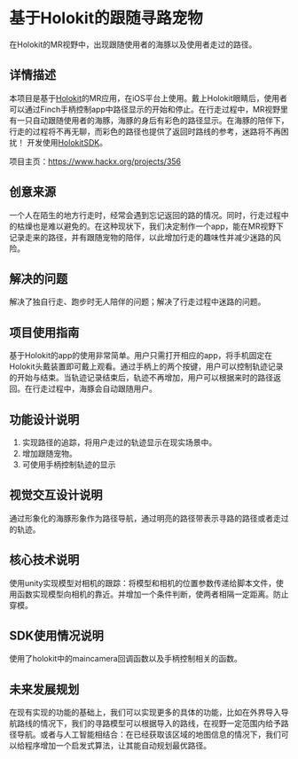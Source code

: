 # 基于Holokit的跟随寻路宠物

在Holokit的MR视野中，出现跟随使用者的海豚以及使用者走过的路径。

## 详情描述
本项目是基于[Holokit](https://holokit.163.com)的MR应用，在iOS平台上使用。戴上Holokit眼睛后，使用者可以通过Finch手柄控制app中路径显示的开始和停止。在行走过程中，MR视野里有一只自动跟随使用者的海豚，海豚的身后有彩色的路径显示。在海豚的陪伴下，行走的过程将不再无聊，而彩色的路径也提供了返回时路线的参考，迷路将不再困扰！
开发使用[HolokitSDK](https://github.com/holokit/holokitsdk)。

项目主页：https://www.hackx.org/projects/356

## 创意来源
一个人在陌生的地方行走时，经常会遇到忘记返回的路的情况。同时，行走过程中的枯燥也是难以避免的。在这种现状下，我们决定制作一个app，能在MR视野下记录走来的路径，并有跟随宠物的陪伴，以此增加行走的趣味性并减少迷路的风险。
## 解决的问题
解决了独自行走、跑步时无人陪伴的问题；解决了行走过程中迷路的问题。
## 项目使用指南
基于Holokit的app的使用非常简单。用户只需打开相应的app，将手机固定在Holokit头戴装置即可戴上观看。通过手柄上的两个按键，用户可以控制轨迹记录的开始与结束。当轨迹记录结束后，轨迹不再增加，用户可以根据来时的路径返回。在行走过程中，海豚会自动跟随用户。
## 功能设计说明
1.  实现路径的追踪，将用户走过的轨迹显示在现实场景中。
2.  增加跟随宠物。
3.  可使用手柄控制轨迹的显示

## 视觉交互设计说明
通过形象化的海豚形象作为路径导航，通过明亮的路径带表示寻路的路径或者走过的轨迹。
## 核心技术说明
使用unity实现模型对相机的跟踪：将模型和相机的位置参数传递给脚本文件，使用函数实现模型向相机的靠近。并增加一个条件判断，使两者相隔一定距离。防止穿模。

## SDK使用情况说明
使用了holokit中的maincamera回调函数以及手柄控制相关的函数。

## 未来发展规划
在现有实现的功能的基础上，我们可以实现更多的具体的功能，比如在外界导入导航路线的情况下，我们的寻路模型可以根据导入的路线，在视野一定范围内给予路径导航。或者与人工智能相结合：在已经获取该区域的地图信息的情况下，我们可以给程序增加一个启发式算法，让其能自动规划最优路径。